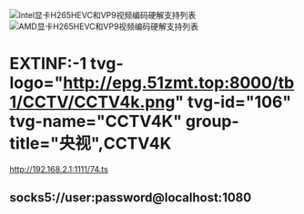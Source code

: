 ![Intel显卡H265HEVC和VP9视频编码硬解支持列表](https://user-images.githubusercontent.com/48859414/214846090-0bdcc5c3-b768-40d7-ac9f-ab449bb5e312.png)
![AMD显卡H265HEVC和VP9视频编码硬解支持列表](https://user-images.githubusercontent.com/48859414/214846123-5be2f961-956c-4f9b-8a87-91a7a00ad0aa.png)

# EXTINF:-1 tvg-logo="http://epg.51zmt.top:8000/tb1/CCTV/CCTV4k.png" tvg-id="106" tvg-name="CCTV4K" group-title="央视",CCTV4K
http://192.168.2.1:1111/74.ts
## socks5://user:password@localhost:1080
